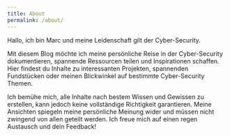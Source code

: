 ```yaml
---
title: About
permalink: /about/
---
```

Hallo, ich bin Marc und meine Leidenschaft gilt der Cyber-Security.

Mit diesem Blog möchte ich meine persönliche Reise in der Cyber-Security dokumentieren, spannende Ressourcen teilen und Inspirationen schaffen. Hier findest du Inhalte zu interessanten Projekten, spannenden Fundstücken oder meinen Blickwinkel auf bestimmte Cyber-Security Themen. 

Ich bemühe mich, alle Inhalte nach bestem Wissen und Gewissen zu erstellen, kann jedoch keine vollständige Richtigkeit garantieren. Meine Ansichten spiegeln meine persönliche Meinung wider und müssen nicht zwingend von allen geteilt werden. Ich freue mich auf einen regen Austausch und dein Feedback!